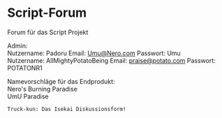 # Script-Forum
Forum für das Script Projekt

Admin: <br>
Nutzername: Padoru
Email: Umu@Nero.com
Passwort: Umu
<br>
Nutzername: AllMightyPotatoBeing
Email: praise@potato.com
Passwort: POTATONR1


Namevorschläge für das Endprodukt:
<br>
Nero's Burning Paradise
<br>
UmU Paradise
<br>

    Truck-kun: Das Isekai Diskussionsform!
<br>
